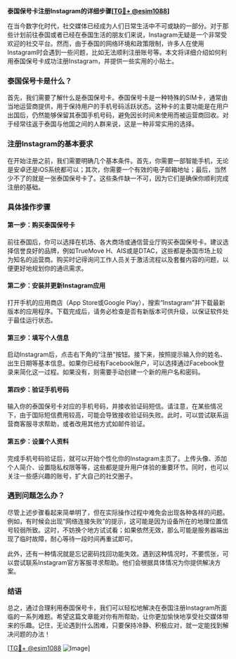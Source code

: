 **泰国保号卡注册Instagram的详细步骤[[TG💪+ @esim1088](https://t.me/s/esim1088)]**

在当今数字化时代，社交媒体已经成为人们日常生活中不可或缺的一部分。对于那些计划前往泰国或者已经在泰国生活的朋友们来说，Instagram无疑是一个非常受欢迎的社交平台。然而，由于泰国的网络环境和政策限制，许多人在使用Instagram时会遇到一些问题，比如无法顺利注册账号等。本文将详细介绍如何利用泰国保号卡成功注册Instagram，并提供一些实用的小贴士。

### 泰国保号卡是什么？

首先，我们需要了解什么是泰国保号卡。泰国保号卡是一种特殊的SIM卡，通常由当地运营商提供，用于保持用户的手机号码活跃状态。这种卡的主要功能是在用户出国后，仍然能够保留其泰国手机号码，避免因长时间未使用而被运营商回收。对于经常往返于泰国与他国之间的人群来说，这是一种非常实用的选择。

### 注册Instagram的基本要求

在开始注册之前，我们需要明确几个基本条件。首先，你需要一部智能手机，无论是安卓还是iOS系统都可以；其次，你需要一个有效的电子邮箱地址；最后，当然少不了的就是一张泰国保号卡了。这些条件缺一不可，因为它们是确保你顺利完成注册的基础。

### 具体操作步骤

#### 第一步：购买泰国保号卡
前往泰国后，你可以选择在机场、各大商场或通信营业厅购买泰国保号卡。建议选择信誉良好的品牌，例如TrueMove H、AIS或是DTAC，这些都是泰国市场上较为知名的运营商。购买时记得询问工作人员关于激活流程以及套餐内容的问题，以便更好地规划你的通讯需求。

#### 第二步：安装并更新Instagram应用
打开手机的应用商店（App Store或Google Play），搜索“Instagram”并下载最新版本的应用程序。下载完成后，请务必检查是否有新版本可供升级，以保证软件处于最佳运行状态。

#### 第三步：填写个人信息
启动Instagram后，点击右下角的“注册”按钮。接下来，按照提示输入你的姓名、出生日期等基本信息。如果你已经有Facebook账户，可以选择通过Facebook登录来简化这一过程。如果没有，则需要手动创建一个新的用户名和密码。

#### 第四步：验证手机号码
输入你的泰国保号卡对应的手机号码，并接收验证码短信。请注意，在某些情况下，由于国际短信费用较高，可能会导致接收验证码失败。此时，可以尝试联系运营商客服寻求帮助，或者改用其他方式如邮件验证。

#### 第五步：设置个人资料
完成手机号码验证后，就可以开始个性化你的Instagram主页了。上传头像、添加个人简介、设置隐私权限等等，这些都是提升用户体验的重要环节。同时，也可以关注一些感兴趣的账号，扩大自己的社交圈子。

### 遇到问题怎么办？

尽管上述步骤看起来简单明了，但在实际操作过程中难免会出现各种各样的问题。例如，有时候会出现“网络连接失败”的提示，这可能是因为设备所在的地理位置信号较弱所致。这时，不妨换个地方试试看；如果依然无效，那么可能是服务器端出现了临时故障，耐心等待一段时间再重试即可。

此外，还有一种情况就是忘记密码找回功能失效。遇到这种情况时，不要慌张，可以尝试联系Instagram官方客服寻求帮助。他们会根据具体情况为你提供解决方案。

### 结语

总之，通过合理利用泰国保号卡，我们可以轻松地解决在泰国注册Instagram所面临的一系列难题。希望这篇文章能对你有所帮助，让你更加愉快地享受社交媒体带来的乐趣。记住，无论遇到什么困难，只要保持冷静、积极应对，就一定能找到解决问题的办法！

[[TG💪+ @esim1088](https://t.me/s/esim1088) ![Image](https://i.postimg.cc/4NQfJmqS/Snipaste-2025-05-13-00-14-12.png)]